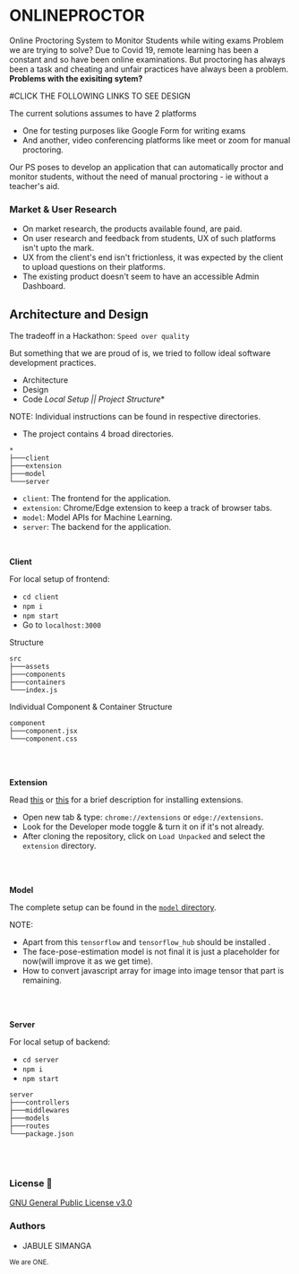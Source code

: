 # ONLINEPROCTOR
Online Proctoring System to Monitor Students while witing exams
Problem we are trying to solve?
Due to Covid 19, remote learning has been a constant and so have been online examinations.
But proctoring has always been a task and cheating and unfair practices have always been a problem.
**Problems with the exisiting sytem?**

#CLICK THE FOLLOWING LINKS TO SEE DESIGN

The current solutions assumes to have 2 platforms 
- One for testing purposes like Google Form for writing exams 
- And another, video conferencing platforms like meet or zoom for manual proctoring.

Our PS poses to develop an application that can automatically proctor and monitor students, without the need of manual proctoring - ie without a teacher's aid.


### Market & User Research

- On market research, the products available found, are paid.
- On user research and feedback from students, UX of such platforms isn't upto the mark.
- UX from the client's end isn't frictionless, it was expected by the client to upload questions on their platforms. 
- The existing product doesn't seem to have an accessible Admin Dashboard.
## Architecture and Design

The tradeoff in a Hackathon: `Speed over quality`



But something that we are proud of is, we tried to follow ideal software development practices.

- Architecture
- Design
- Code
*Local Setup || Project Structure**

NOTE: Individual instructions can be found in respective directories.

- The project contains 4 broad directories.

```
*
├───client
├───extension
├───model
└───server
```

- `client`: The frontend for the application.
- `extension`: Chrome/Edge extension to keep a track of browser tabs.
- `model`: Model APIs for Machine Learning.
- `server`: The backend for the application.

<br />

**Client**

For local setup of frontend:
- `cd client`
- `npm i`
- `npm start`
- Go to `localhost:3000`

Structure

```
src
├───assets
├───components
├───containers
└───index.js
```

Individual Component & Container Structure

```
component
├───component.jsx
└───component.css
```

<br />
<br />

**Extension**

Read [this](https://github.com/tusharnankani/LeadsTracker#using-this-extension) or [this](https://github.com/dheerajdlalwani/back-to-work/#how-to-install) for a brief description for installing extensions.
- Open new tab & type: `chrome://extensions` or `edge://extensions`.
- Look for the Developer mode toggle & turn it on if it's not already.
- After cloning the repository, click on `Load Unpacked` and select the `extension` directory.

<br />
<br />

**Model**

The complete setup can be found in the [`model` directory](./model).

NOTE:

- Apart from this `tensorflow` and `tensorflow_hub` should be installed .
- The face-pose-estimation model is not final it is just a placeholder for now(will improve it as we get time).
- How to convert javascript array for image into image tensor that part is remaining.

<br />
<br />

**Server**

For local setup of backend:
- `cd server`
- `npm i`
- `npm start`

```
server
├───controllers
├───middlewares
├───models
├───routes
└───package.json
```

<br />
<br />

### License 📜

[GNU General Public License v3.0](/LICENSE)


### Authors

- JABULE SIMANGA 
  

<sub>We are ONE.</sub>
